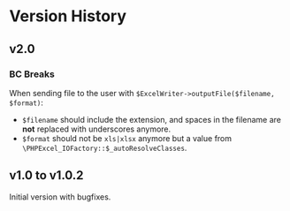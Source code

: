 # Version History

## v2.0

### BC Breaks

When sending file to the user with `$ExcelWriter->outputFile($filename, $format)`: 

- `$filename` should include the extension, and spaces in the filename are **not** replaced with underscores anymore.
- `$format` should not be `xls|xlsx` anymore but a value from `\PHPExcel_IOFactory::$_autoResolveClasses`.

## v1.0 to v1.0.2

Initial version with bugfixes.